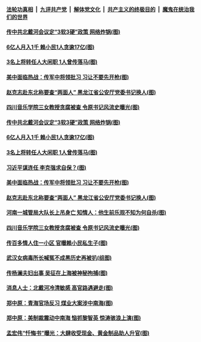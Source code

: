 

####  [法轮功真相](../../../../basic/blob/master/README.md?t=08131631) &nbsp;|&nbsp; [九评共产党](../../../../9ping.md/blob/master/README.md?t=08131631) &nbsp;|&nbsp; [解体党文化](../../../../jtdwh.md/blob/master/README.md?t=08131631)  &nbsp;|&nbsp; [共产主义的终极目的](../../../../gczydzjmd.md/blob/master/README.md?t=08131631) &nbsp;|&nbsp; [魔鬼在统治我们的世界](../../../../mgztzwmdsj.md/blob/master/README.md?t=08131631) 

#### [传中共北戴河会议定“3软3硬”政策 网络炸锅(图)](../pages/p2/942807.md?t=08131631) 

#### [6亿人月入1千 赖小民1人贪逾17亿(图)](../pages/p2/942773.md?t=08131631) 

#### [3名上将转任人大闲职 1人曾传落马(图)](../pages/p2/942761.md?t=08131631) 

#### [美中面临热战：传军中将领批习 习让不要先开枪(图)](../pages/p2/942734.md?t=08131631) 

#### [赵克志赴东北称要查“两面人” 黑龙江省公安厅党委书记换人(图)](../pages/p2/942719.md?t=08131631) 

#### [四川音乐学院三女教授贪腐被查 令原书记风流史曝光(图)](../pages/p2/942693.md?t=08131631) 

#### [传中共北戴河会议定“3软3硬”政策 网络炸锅(图)](../pages/p2/942807.md?t=08131631) 

#### [6亿人月入1千 赖小民1人贪逾17亿(图)](../pages/p2/942773.md?t=08131631) 

#### [3名上将转任人大闲职 1人曾传落马(图)](../pages/p2/942761.md?t=08131631) 

#### [习近平谋连任 李克强求自保？(图)](../pages/p2/942745.md?t=08131631) 

#### [美中面临热战：传军中将领批习 习让不要先开枪(图)](../pages/p2/942734.md?t=08131631) 

#### [赵克志赴东北称要查“两面人” 黑龙江省公安厅党委书记换人(图)](../pages/p2/942719.md?t=08131631) 

#### [河南一城管局大队长上吊身亡 知情人：他生前乐观不知为何自杀(图)](../pages/p2/942717.md?t=08131631) 

#### [四川音乐学院三女教授贪腐被查 令原书记风流史曝光(图)](../pages/p2/942693.md?t=08131631) 

#### [传百多情人住一小区 官曝赖小民私生子(图)](../pages/p2/942628.md?t=08131631) 


#### [武汉女病毒所长喊冤不成黑历史再被扒(组图)](../pages/p2/942606.md?t=08131631) 



#### [传杨澜夫妇出事 吴征在上海被神秘拘捕(图)](../pages/p2/942566.md?t=08131631) 

#### [消息人士：北戴河冷清敏感 高官路遇避走(图)](../pages/p2/942525.md?t=08131631) 

#### [郑中原：青海官场反习 煤业大案涉中南海(图)](../pages/p2/942513.md?t=08131631) 


#### [郑中原：美制裁震动中南海 恼抓黎智英 惊涛骇浪上演(图)](../pages/p2/942452.md?t=08131631) 


#### [孟宏伟“忏悔书”曝光：大肆收受现金、黄金制品助人升官(图)](../pages/p2/942484.md?t=08131631) 

